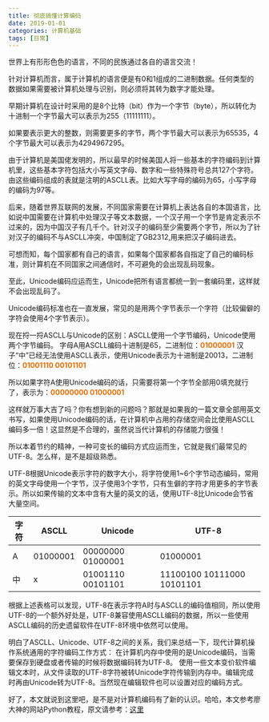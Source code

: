 ```yaml
---
title: 彻底搞懂计算编码
date: 2019-01-01
categories: 计算机基础
tags: [日常]
---
```

世界上有形形色色的语言，不同的民族通过各自的语言交流！

针对计算机而言，属于计算机的语言便是有0和1组成的二进制数据。任何类型的数据如果需要被计算机处理与识别，则必须将其转为数字才能处理。

早期计算机在设计时采用的是8个比特（bit）作为一个字节（byte），所以转化为十进制一个字节最大可以表示为255（11111111）。

如果要表示更大的整数，则需要更多的字节，两个字节最大可以表示为65535，4个字节最大可以表示为4294967295。

由于计算机是美国佬发明的，所以最早的时候美国人将一些基本的字符编码到计算机里，这些基本字符包括大小写英文字母、数字和一些特殊符号总共127个字符。由这些编码组成的表就是注明的ASCLL表。比如大写字母的编码为65，小写字母的编码为97等。

后来，随着世界互联网的发展，不同国家需要在计算机上表达各自的本国语言，比如说中国需要在计算机中处理汉子等文本数据，一个汉子用一个字节是肯定表示不过来的，因为中国汉子有几千个。针对汉子的编码至少需要两个字节，所以为了针对汉子的编码不与ASCLL冲突，中国制定了GB2312,用来把汉子编码进去。

可想而知，每个国家都有自己的语言，如果每个国家都各自指定了自己的编码标准，则计算机在不同国家之间通信时，不可避免的会出现乱码现象。

至此，Unicode编码应运而生，Unicode把所有语言都统一到一套编码里，这样就不会出现乱码了。

Unicode编码标准也在一直发展，常见的是用两个字节表示一个字符（比较偏僻的字符会使用4个字节表示）。

现在捋一捋ASCLL与Unicode的区别：ASCLL使用一个字节编码，Unicode使用两个字节编码。
字母A用ASCLL编码十进制是65，二进制位：**<span style="color:#ec6d02">01000001</span>**
汉子“中”已经无法使用ASCLL表示，使用Unicode表示为十进制是20013，二进制位：**<span style="color:#ec6d02">01001110 00101101</span>**

所以如果字符A使用Unicode编码的话，只需要将第一个字节全部用0填充就行了，表示为：**<span style="color:#ec6d02">00000000 01000001</span>**

这样就万事大吉了吗？你有想到新的问题吗？那就是如果我的一篇文章全部用英文书写，如果使用Unicode编码的话，在计算机中占用的存储空间会比使用ASCLL编码多一倍！这显然是不合理的，虽然说当代计算机的存储能力很强！

所以本着节约的精神，一种可变长的编码方式应运而生，它就是我们最常见的UTF-8。怎么样，是不是超级熟悉。

UTF-8根据Unicode表示字符的数字大小，将字符使用1~6个字节动态编码，常用的英文字母使用一个字节，汉子使用3个字节，只有生僻的字符才用更多的字节表示。所以如果传输的文本中含有大量的英文的话，使用UTF-8比Unicode会节省大量空间。


| 字符 | ASCLL |Unicode  |UTF-8  |
| --- | --- | --- | --- |
| A | 01000001 | 00000000 01000001 | 01000001 |
| 中 |x | 01001110 00101101 | 11100100 10111000 10101101 |

根据上述表格可以发现，UTF-8在表示字符A时与ASCLL的编码值相同，所以使用UTF-8的一个额外好处是，UTF-8兼容使用ASCLL编码的数据，所以一些使用ASCLL编码的历史遗留软件在UTF-8环境中依然可以使用。

明白了ASCLL、Unicode、UTF-8之间的关系，我们来总结一下，现代计算机操作系统通用的字符编码工作方式：
在计算机内存中使用的是Unicode编码，当需要保存到硬盘或者传输的时候将数据编码转为UTF-8。
使用一些文本变价软件编辑文本时，从文件读取的UTF-8字符被转Unicode字符传输到内存中。编辑完成时再由Unicode转为UTF-8。当然现在编辑软件也可以设置对应的编码方式。

好了，本文就说到这里吧，是不是对计算机编码有了新的认识。哈哈，本文参考廖大神的网站Python教程，原文请参考：[这里](https://www.liaoxuefeng.com/wiki/0014316089557264a6b348958f449949df42a6d3a2e542c000/001431664106267f12e9bef7ee14cf6a8776a479bdec9b9000)